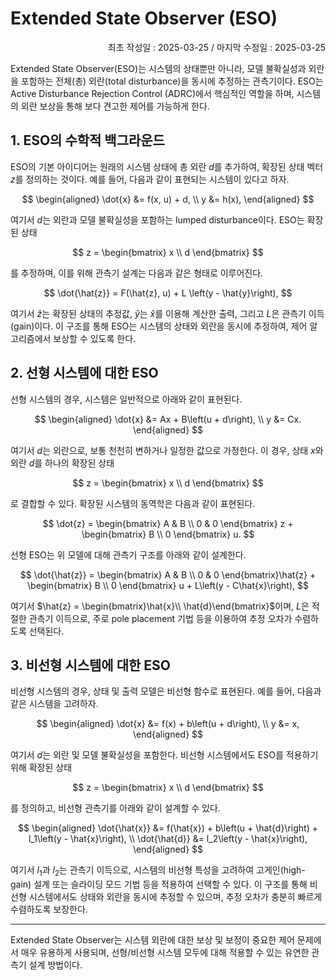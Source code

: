 # Extended State Observer (ESO)
<p align="right">
최초 작성일 : 2025-03-25 / 마지막 수정일 : 2025-03-25
</p>

Extended State Observer(ESO)는 시스템의 상태뿐만 아니라, 모델 불확실성과 외란을 포함하는 전체(총) 외란(total disturbance)을 동시에 추정하는 관측기이다. ESO는 Active Disturbance Rejection Control (ADRC)에서 핵심적인 역할을 하며, 시스템의 외란 보상을 통해 보다 견고한 제어를 가능하게 한다.

## 1. ESO의 수학적 백그라운드

ESO의 기본 아이디어는 원래의 시스템 상태에 총 외란 $d$를 추가하여, 확장된 상태 벡터 $z$를 정의하는 것이다. 예를 들어, 다음과 같이 표현되는 시스템이 있다고 하자.

$$
\begin{aligned}
\dot{x} &= f(x, u) + d, \\
y &= h(x),
\end{aligned}
$$

여기서 $d$는 외란과 모델 불확실성을 포함하는 lumped disturbance이다. ESO는 확장된 상태

$$
z = \begin{bmatrix} x \\ d \end{bmatrix}
$$

를 추정하며, 이를 위해 관측기 설계는 다음과 같은 형태로 이루어진다.

$$
\dot{\hat{z}} = F(\hat{z}, u) + L \left(y - \hat{y}\right),
$$

여기서 $\hat{z}$는 확장된 상태의 추정값, $\hat{y}$는 $\hat{x}$를 이용해 계산한 출력, 그리고 $L$은 관측기 이득(gain)이다. 이 구조를 통해 ESO는 시스템의 상태와 외란을 동시에 추정하여, 제어 알고리즘에서 보상할 수 있도록 한다.


## 2. 선형 시스템에 대한 ESO

선형 시스템의 경우, 시스템은 일반적으로 아래와 같이 표현된다.

$$
\begin{aligned}
\dot{x} &= Ax + B\left(u + d\right), \\
y &= Cx.
\end{aligned}
$$

여기서 $d$는 외란으로, 보통 천천히 변하거나 일정한 값으로 가정한다. 이 경우, 상태 $x$와 외란 $d$를 하나의 확장된 상태

$$
z = \begin{bmatrix} x \\ d \end{bmatrix}
$$

로 결합할 수 있다. 확장된 시스템의 동역학은 다음과 같이 표현된다.

$$
\dot{z} = \begin{bmatrix} A & B \\ 0 & 0 \end{bmatrix} z + \begin{bmatrix} B \\ 0 \end{bmatrix} u.
$$

선형 ESO는 위 모델에 대해 관측기 구조를 아래와 같이 설계한다.

$$
\dot{\hat{z}} = \begin{bmatrix} A & B \\ 0 & 0 \end{bmatrix}\hat{z} + \begin{bmatrix} B \\ 0 \end{bmatrix} u + L\left(y - C\hat{x}\right),
$$

여기서 $\hat{z} = \begin{bmatrix}\hat{x}\\ \hat{d}\end{bmatrix}$이며, $L$은 적절한 관측기 이득으로, 주로 pole placement 기법 등을 이용하여 추정 오차가 수렴하도록 선택된다.


## 3. 비선형 시스템에 대한 ESO

비선형 시스템의 경우, 상태 및 출력 모델은 비선형 함수로 표현된다. 예를 들어, 다음과 같은 시스템을 고려하자.

$$
\begin{aligned}
\dot{x} &= f(x) + b\left(u + d\right), \\
y &= x,
\end{aligned}
$$

여기서 $d$는 외란 및 모델 불확실성을 포함한다. 비선형 시스템에서도 ESO를 적용하기 위해 확장된 상태

$$
z = \begin{bmatrix} x \\ d \end{bmatrix}
$$

를 정의하고, 비선형 관측기를 아래와 같이 설계할 수 있다.

$$
\begin{aligned}
\dot{\hat{x}} &= f(\hat{x}) + b\left(u + \hat{d}\right) + l_1\left(y - \hat{x}\right), \\
\dot{\hat{d}} &= l_2\left(y - \hat{x}\right),
\end{aligned}
$$

여기서 $l_1$과 $l_2$는 관측기 이득으로, 시스템의 비선형 특성을 고려하여 고게인(high-gain) 설계 또는 슬라이딩 모드 기법 등을 적용하여 선택할 수 있다. 이 구조를 통해 비선형 시스템에서도 상태와 외란을 동시에 추정할 수 있으며, 추정 오차가 충분히 빠르게 수렴하도록 보장한다.

---

Extended State Observer는 시스템 외란에 대한 보상 및 보정이 중요한 제어 문제에서 매우 유용하게 사용되며, 선형/비선형 시스템 모두에 대해 적용할 수 있는 유연한 관측기 설계 방법이다.
